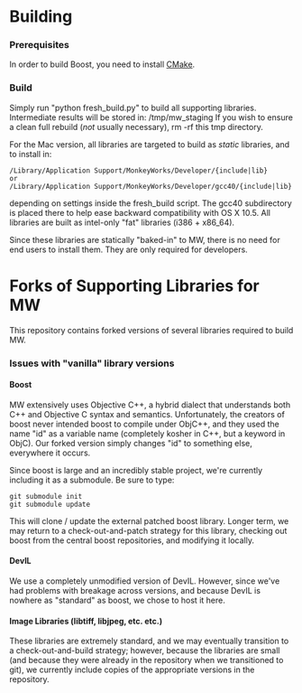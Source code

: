# Building #

### Prerequisites ###

In order to build Boost, you need to install [CMake](http://www.cmake.org/).

### Build ###

Simply run "python fresh_build.py" to build all supporting libraries. Intermediate results will be stored in:
	/tmp/mw_staging
If you wish to ensure a clean full rebuild (_not_ usually necessary), rm -rf this tmp directory.

For the Mac version, all libraries are targeted to build as *static* libraries, and to install in:

	/Library/Application Support/MonkeyWorks/Developer/{include|lib}
	or
	/Library/Application Support/MonkeyWorks/Developer/gcc40/{include|lib}
	
depending on settings inside the fresh_build script.  The gcc40 subdirectory is placed there to help ease backward compatibility with OS X 10.5.  All libraries are built as intel-only "fat" libraries (i386 + x86_64).

Since these libraries are statically "baked-in" to MW, there is no need for end users to install them.  They are only required for developers.


# Forks of Supporting Libraries for MW #

This repository contains forked versions of several libraries required to build MW.  

### Issues with "vanilla" library versions ###

#### Boost ####

MW extensively uses Objective C++, a hybrid dialect that understands both C++ and Objective C syntax and semantics.  Unfortunately, the creators of boost never intended boost to compile under ObjC++, and they used the name "id" as a variable name (completely kosher in C++, but a keyword in ObjC).  Our forked version simply changes "id" to something else, everywhere it occurs.

Since boost is large and an incredibly stable project, we're currently including it as a submodule.  Be sure to type:

	git submodule init
	git submodule update

This will clone / update the external patched boost library.  Longer term, we may return to a check-out-and-patch strategy for this library, checking out boost from the central boost repositories, and modifying it locally.


#### DevIL ####

We use a completely unmodified version of DevIL.  However, since we've had problems with breakage across versions, and because DevIL is nowhere as "standard" as boost, we chose to host it here.

#### Image Libraries (libtiff, libjpeg, etc. etc.) ####

These libraries are extremely standard, and we may eventually transition to a check-out-and-build strategy; however, because the libraries are small (and because they were already in the repository when we transitioned to git), we currently include copies of the appropriate versions in the repository.

